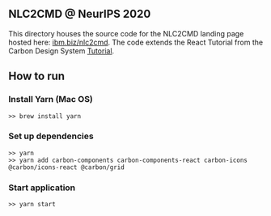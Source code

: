 ## NLC2CMD @ NeurIPS 2020

This directory houses the source code for the NLC2CMD landing page
hosted here: [ibm.biz/nlc2cmd](http://ibm.biz/nlc2cmd).
The code extends the React Tutorial from the Carbon Design System
[Tutorial](https://www.carbondesignsystem.com/tutorial/react/overview).

## How to run

### Install Yarn (Mac OS)

```
>> brew install yarn
```

### Set up dependencies

```
>> yarn
>> yarn add carbon-components carbon-components-react carbon-icons @carbon/icons-react @carbon/grid
```

### Start application

```
>> yarn start
```
